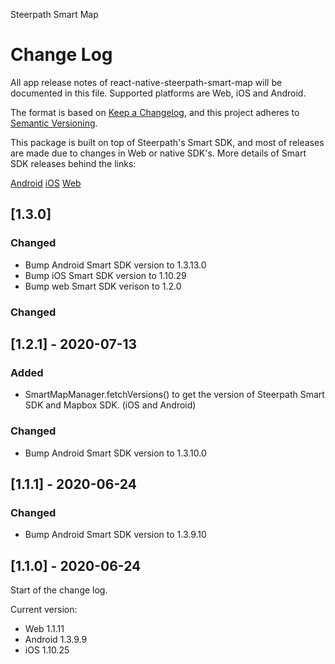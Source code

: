 Steerpath Smart Map

# Change Log

All app release notes of react-native-steerpath-smart-map will be documented in this file. Supported platforms are Web, iOS and Android.

The format is based on [Keep a Changelog](http://keepachangelog.com/),
and this project adheres to [Semantic Versioning](https://semver.org/spec/v2.0.0.html).

This package is built on top of Steerpath's Smart SDK, and most of releases are made due to changes in Web or native SDK's. More details of Smart SDK releases behind the links:

[Android](https://s3-eu-west-1.amazonaws.com/steerpath/android/documentation/smart/index.html)
[iOS](https://s3-eu-west-1.amazonaws.com/steerpath/ios/releases/smart-sdk-changelog/index.html)
[Web](https://s3-eu-west-1.amazonaws.com/steerpath-web-sdk/documentation/smart/latest/index.html)

## [1.3.0]

### Changed

- Bump Android Smart SDK version to 1.3.13.0
- Bump iOS Smart SDK version to 1.10.29
- Bump web Smart SDK verison to 1.2.0

### Changed

## [1.2.1] - 2020-07-13

### Added

- SmartMapManager.fetchVersions() to get the version of Steerpath Smart SDK and Mapbox SDK. (iOS and Android)

### Changed

- Bump Android Smart SDK version to 1.3.10.0

## [1.1.1] - 2020-06-24

### Changed

- Bump Android Smart SDK version to 1.3.9.10

## [1.1.0] - 2020-06-24

Start of the change log.

Current version:

- Web 1.1.11
- Android 1.3.9.9
- iOS 1.10.25
